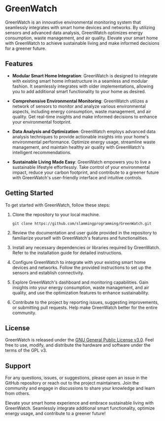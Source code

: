 # GreenWatch

GreenWatch is an innovative environmental monitoring system that seamlessly integrates with smart home devices and networks. By utilizing sensors and advanced data analysis, GreenWatch optimizes energy consumption, waste management, and air quality. Elevate your smart home with GreenWatch to achieve sustainable living and make informed decisions for a greener future.

## Features

- **Modular Smart Home Integration**: GreenWatch is designed to integrate with existing smart home infrastructure in a seamless and modular fashion. It seamlessly integrates with older implementations, allowing you to add additional smart functionality to your home as desired.

- **Comprehensive Environmental Monitoring**: GreenWatch utilizes a network of sensors to monitor and analyze various environmental aspects, including energy consumption, waste management, and air quality. Get real-time insights and make informed decisions to enhance your environmental footprint.

- **Data Analysis and Optimization**: GreenWatch employs advanced data analysis techniques to provide actionable insights into your home's environmental performance. Optimize energy usage, streamline waste management, and maintain healthy air quality with GreenWatch's intelligent recommendations.

- **Sustainable Living Made Easy**: GreenWatch empowers you to live a sustainable lifestyle effortlessly. Take control of your environmental impact, reduce your carbon footprint, and contribute to a greener future with GreenWatch's user-friendly interface and intuitive controls.

## Getting Started

To get started with GreenWatch, follow these steps:

1. Clone the repository to your local machine.
   ```
   git clone https://github.com/slammingprogramming/GreenWatch.git
   ```

2. Review the documentation and user guide provided in the repository to familiarize yourself with GreenWatch's features and functionalities.

3. Install any necessary dependencies or libraries required by GreenWatch. Refer to the installation guide for detailed instructions.

4. Configure GreenWatch to integrate with your existing smart home devices and networks. Follow the provided instructions to set up the sensors and establish connectivity.

5. Explore GreenWatch's dashboard and monitoring capabilities. Gain insights into your energy consumption, waste management, and air quality, and use the optimization features to enhance sustainability.

6. Contribute to the project by reporting issues, suggesting improvements, or submitting pull requests. Help make GreenWatch better for the entire community.

## License

GreenWatch is released under the [GNU General Public License v3.0](LICENSE). Feel free to use, modify, and distribute the hardware and software under the terms of the GPL v3.

## Support

For any questions, issues, or suggestions, please open an issue in the GitHub repository or reach out to the project maintainers. Join the community and engage in discussions to share your knowledge and learn from others.

Elevate your smart home experience and embrace sustainable living with GreenWatch. Seamlessly integrate additional smart functionality, optimize energy usage, and contribute to a greener future!